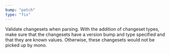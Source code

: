 ```yaml
---
bump: "patch"
type: "fix"
---
```


Validate changesets when parsing. With the addition of changeset types, make sure that the changesets have a version bump and type specified and that they are known values. Otherwise, these changesets would not be picked up by mono.
